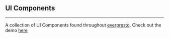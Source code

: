 ## UI Components
---

A collection of UI Components found throughout [everpresto](https://github.com/johnnyji/everpresto). Check out the demo [here](https://johnnyji.github.io/ui-components)